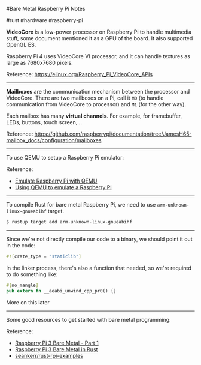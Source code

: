 #Bare Metal Raspberry Pi Notes

#rust #hardware #raspberry-pi

**VideoCore** is a low-power processor on Raspberry Pi to handle multimedia stuff, some document mentioned it as a GPU of the board. It also supported OpenGL ES.

Raspberry Pi 4 uses VideoCore VI processor, and it can handle textures as large as 7680x7680 pixels.

Reference: https://elinux.org/Raspberry_Pi_VideoCore_APIs

---

**Mailboxes** are the communication mechanism between the processor and VideoCore. There are two mailboxes on a Pi, call it `M0` (to handle communication from VideoCore to processor) and `M1` (for the other way).

Each mailbox has many **virtual channels**. For example, for framebuffer, LEDs, buttons, touch screen,...

Reference: https://github.com/raspberrypi/documentation/tree/JamesH65-mailbox_docs/configuration/mailboxes

---

To use QEMU to setup a Raspberry Pi emulator:

Reference:
- [Emulate Raspberry Pi with QEMU](https://azeria-labs.com/emulate-raspberry-pi-with-qemu/)
- [Using QEMU to emulate a Raspberry Pi](https://blog.agchapman.com/using-qemu-to-emulate-a-raspberry-pi/)

---

To compile Rust for bare metal Raspberry Pi, we need to use `arm-unknown-linux-gnueabihf` target.

```rust
$ rustup target add arm-unknown-linux-gnueabihf
```

---

Since we're not directly compile our code to a binary, we should point it out in the code:

```rust
#![crate_type = "staticlib"]
```

In the linker process, there's also a function that needed, so we're required to do something like:

```rust
#[no_mangle]
pub extern fn __aeabi_unwind_cpp_pr0() {}
```

More on this later

---

Some good resources to get started with bare metal programming:

Reference:
- [Raspberry Pi 3 Bare Metal - Part 1](https://adamransom.github.io/posts/raspberry-pi-bare-metal-part-1.html)
- [Raspberry Pi 3 Bare Metal in Rust](https://zhuohua.me/post/raspberry-pi-3-bare-metal-in-rust/)
- [seankerr/rust-rpi-examples](https://github.com/seankerr/rust-rpi-examples)